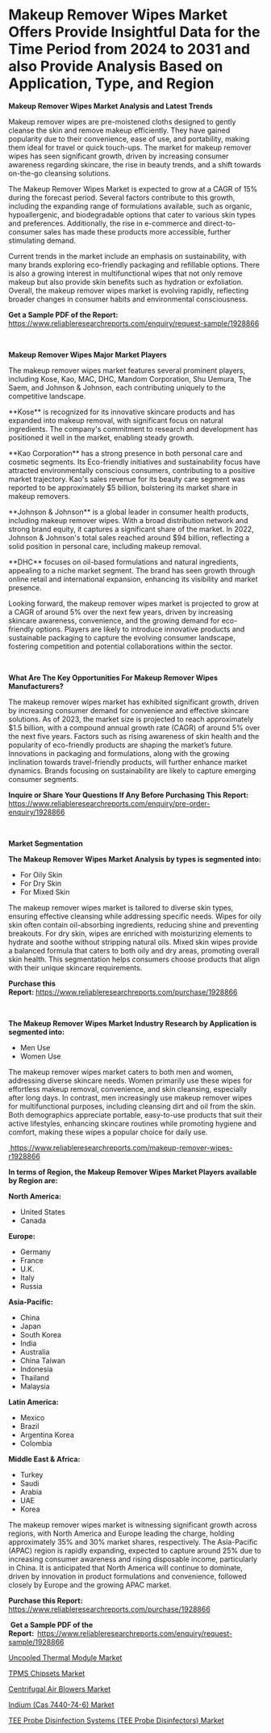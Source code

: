 <p><h1>Makeup Remover Wipes Market Offers Provide Insightful Data for the Time Period from 2024 to 2031 and also Provide Analysis Based on Application, Type, and Region</h1></p><p><strong>Makeup Remover Wipes Market Analysis and Latest Trends</strong></p>
<p><p>Makeup remover wipes are pre-moistened cloths designed to gently cleanse the skin and remove makeup efficiently. They have gained popularity due to their convenience, ease of use, and portability, making them ideal for travel or quick touch-ups. The market for makeup remover wipes has seen significant growth, driven by increasing consumer awareness regarding skincare, the rise in beauty trends, and a shift towards on-the-go cleansing solutions.</p><p>The Makeup Remover Wipes Market is expected to grow at a CAGR of 15% during the forecast period. Several factors contribute to this growth, including the expanding range of formulations available, such as organic, hypoallergenic, and biodegradable options that cater to various skin types and preferences. Additionally, the rise in e-commerce and direct-to-consumer sales has made these products more accessible, further stimulating demand.</p><p>Current trends in the market include an emphasis on sustainability, with many brands exploring eco-friendly packaging and refillable options. There is also a growing interest in multifunctional wipes that not only remove makeup but also provide skin benefits such as hydration or exfoliation. Overall, the makeup remover wipes market is evolving rapidly, reflecting broader changes in consumer habits and environmental consciousness.</p></p>
<p><strong>Get a Sample PDF of the Report:&nbsp;</strong> <a href="https://www.reliableresearchreports.com/enquiry/request-sample/1928866?utm_campaign=114&utm_medium=2&utm_source=Github&utm_content=ia&utm_term=25102024&utm_id=makeup-remover-wipes">https://www.reliableresearchreports.com/enquiry/request-sample/1928866</a></p>
<p>&nbsp;</p>
<p><strong>Makeup Remover Wipes Major Market Players</strong></p>
<p><p>The makeup remover wipes market features several prominent players, including Kose, Kao, MAC, DHC, Mandom Corporation, Shu Uemura, The Saem, and Johnson & Johnson, each contributing uniquely to the competitive landscape.</p><p>**Kose** is recognized for its innovative skincare products and has expanded into makeup removal, with significant focus on natural ingredients. The company's commitment to research and development has positioned it well in the market, enabling steady growth.</p><p>**Kao Corporation** has a strong presence in both personal care and cosmetic segments. Its Eco-friendly initiatives and sustainability focus have attracted environmentally conscious consumers, contributing to a positive market trajectory. Kao's sales revenue for its beauty care segment was reported to be approximately $5 billion, bolstering its market share in makeup removers.</p><p>**Johnson & Johnson** is a global leader in consumer health products, including makeup remover wipes. With a broad distribution network and strong brand equity, it captures a significant share of the market. In 2022, Johnson & Johnson's total sales reached around $94 billion, reflecting a solid position in personal care, including makeup removal.</p><p>**DHC** focuses on oil-based formulations and natural ingredients, appealing to a niche market segment. The brand has seen growth through online retail and international expansion, enhancing its visibility and market presence.</p><p>Looking forward, the makeup remover wipes market is projected to grow at a CAGR of around 5% over the next few years, driven by increasing skincare awareness, convenience, and the growing demand for eco-friendly options. Players are likely to introduce innovative products and sustainable packaging to capture the evolving consumer landscape, fostering competition and potential collaborations within the sector.</p></p>
<p>&nbsp;</p>
<p><strong>What Are The Key Opportunities For Makeup Remover Wipes Manufacturers?</strong></p>
<p><p>The makeup remover wipes market has exhibited significant growth, driven by increasing consumer demand for convenience and effective skincare solutions. As of 2023, the market size is projected to reach approximately $1.5 billion, with a compound annual growth rate (CAGR) of around 5% over the next five years. Factors such as rising awareness of skin health and the popularity of eco-friendly products are shaping the market’s future. Innovations in packaging and formulations, along with the growing inclination towards travel-friendly products, will further enhance market dynamics. Brands focusing on sustainability are likely to capture emerging consumer segments.</p></p>
<p><strong>Inquire or Share Your Questions If Any Before Purchasing This Report:</strong> <a href="https://www.reliableresearchreports.com/enquiry/pre-order-enquiry/1928866?utm_campaign=114&utm_medium=2&utm_source=Github&utm_content=ia&utm_term=25102024&utm_id=makeup-remover-wipes">https://www.reliableresearchreports.com/enquiry/pre-order-enquiry/1928866</a></p>
<p>&nbsp;</p>
<p><strong>Market Segmentation</strong></p>
<p><strong>The Makeup Remover Wipes Market Analysis by types is segmented into:</strong></p>
<p><ul><li>For Oily Skin</li><li>For Dry Skin</li><li>For Mixed Skin</li></ul></p>
<p><p>The makeup remover wipes market is tailored to diverse skin types, ensuring effective cleansing while addressing specific needs. Wipes for oily skin often contain oil-absorbing ingredients, reducing shine and preventing breakouts. For dry skin, wipes are enriched with moisturizing elements to hydrate and soothe without stripping natural oils. Mixed skin wipes provide a balanced formula that caters to both oily and dry areas, promoting overall skin health. This segmentation helps consumers choose products that align with their unique skincare requirements.</p></p>
<p><strong>Purchase this Report:&nbsp;</strong><a href="https://www.reliableresearchreports.com/purchase/1928866?utm_campaign=114&utm_medium=2&utm_source=Github&utm_content=ia&utm_term=25102024&utm_id=makeup-remover-wipes">https://www.reliableresearchreports.com/purchase/1928866</a></p>
<p>&nbsp;</p>
<p><strong>The Makeup Remover Wipes Market Industry Research by Application is segmented into:</strong></p>
<p><ul><li>Men Use</li><li>Women Use</li></ul></p>
<p><p>The makeup remover wipes market caters to both men and women, addressing diverse skincare needs. Women primarily use these wipes for effortless makeup removal, convenience, and skin cleansing, especially after long days. In contrast, men increasingly use makeup remover wipes for multifunctional purposes, including cleansing dirt and oil from the skin. Both demographics appreciate portable, easy-to-use products that suit their active lifestyles, enhancing skincare routines while promoting hygiene and comfort, making these wipes a popular choice for daily use.</p></p>
<p><a href="https://www.reliableresearchreports.com/makeup-remover-wipes-r1928866?utm_campaign=114&utm_medium=2&utm_source=Github&utm_content=ia&utm_term=25102024&utm_id=makeup-remover-wipes">&nbsp;https://www.reliableresearchreports.com/makeup-remover-wipes-r1928866</a></p>
<p><strong>In terms of Region, the Makeup Remover Wipes Market Players available by Region are:</strong></p>
<p>
    <p> <strong> North America: </strong>
        <ul>
            <li>United States</li>
            <li>Canada</li>
        </ul>
        </p> 
    <p> <strong> Europe: </strong>
        <ul>
            <li>Germany</li>
            <li>France</li>
            <li>U.K.</li>
            <li>Italy</li>
            <li>Russia</li>
        </ul>
        </p> 
    <p> <strong> Asia-Pacific: </strong>
        <ul>
            <li>China</li>
            <li>Japan</li>
            <li>South Korea</li>
            <li>India</li>
            <li>Australia</li>
            <li>China Taiwan</li>
            <li>Indonesia</li>
            <li>Thailand</li>
            <li>Malaysia</li>
        </ul>
        </p> 
    <p> <strong> Latin America: </strong>
        <ul>
            <li>Mexico</li>
            <li>Brazil</li>
            <li>Argentina Korea</li>
            <li>Colombia</li>
        </ul>
        </p> 
    <p> <strong> Middle East & Africa: </strong>
        <ul>
            <li>Turkey</li>
            <li>Saudi</li>
            <li>Arabia</li>
            <li>UAE</li>
            <li>Korea</li>
        </ul>
    </p>
    </p>
<p><p>The makeup remover wipes market is witnessing significant growth across regions, with North America and Europe leading the charge, holding approximately 35% and 30% market shares, respectively. The Asia-Pacific (APAC) region is rapidly expanding, expected to capture around 25% due to increasing consumer awareness and rising disposable income, particularly in China. It is anticipated that North America will continue to dominate, driven by innovation in product formulations and convenience, followed closely by Europe and the growing APAC market.</p></p>
<p><strong>Purchase this Report: </strong><a href="https://www.reliableresearchreports.com/purchase/1928866?utm_campaign=114&utm_medium=2&utm_source=Github&utm_content=ia&utm_term=25102024&utm_id=makeup-remover-wipes">https://www.reliableresearchreports.com/purchase/1928866</a></p>
<p>&nbsp;<strong>Get a Sample PDF of the Report:&nbsp;&nbsp;</strong><a href="https://www.reliableresearchreports.com/enquiry/request-sample/1928866?utm_campaign=114&utm_medium=2&utm_source=Github&utm_content=ia&utm_term=25102024&utm_id=makeup-remover-wipes">https://www.reliableresearchreports.com/enquiry/request-sample/1928866</a></p>
<p><strong></strong></p>
<p><p><a href="https://issuu.com/reportprime-2/docs/uncooled-thermal-module-market-size_b27c115d29bcc0?utm_campaign=114&utm_medium=2&utm_source=Github&utm_content=ia&utm_term=25102024&utm_id=makeup-remover-wipes">Uncooled Thermal Module Market</a></p><p><a href="https://www.linkedin.com/pulse/pioneering-growth-analyzing-global-tpms-chipsets-market-dynamics-k3xjc?utm_campaign=114&utm_medium=2&utm_source=Github&utm_content=ia&utm_term=25102024&utm_id=makeup-remover-wipes">TPMS Chipsets Market</a></p><p><a href="https://issuu.com/reportprime-2/docs/centrifugal-air-blowers-market-size_98dabc06d691c7?utm_campaign=114&utm_medium=2&utm_source=Github&utm_content=ia&utm_term=25102024&utm_id=makeup-remover-wipes">Centrifugal Air Blowers Market</a></p><p><a href="https://github.com/cristy9x9bur/Market-Research-Report-List-1/blob/main/indium-cas-7440-74-6-market.md?utm_campaign=114&utm_medium=2&utm_source=Github&utm_content=ia&utm_term=25102024&utm_id=makeup-remover-wipes">Indium (Cas 7440-74-6) Market</a></p><p><a href="https://www.linkedin.com/pulse/global-tee-probe-disinfection-systems-disinfectors-market-opportunities-mbpee?utm_campaign=114&utm_medium=2&utm_source=Github&utm_content=ia&utm_term=25102024&utm_id=makeup-remover-wipes">TEE Probe Disinfection Systems (TEE Probe Disinfectors) Market</a></p></p>